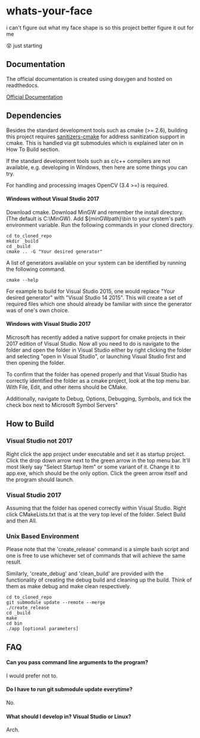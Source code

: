 # whats-your-face
i can't figure out what my face shape is so this project better figure it out for me

:dizzy_face: just starting

## Documentation
The official documentation is created using doxygen and hosted on readthedocs.

[Official Documentation](https://whats-your-face.readthedocs.io/en/latest/?)

## Dependencies
Besides the standard development tools such as cmake (>= 2.6),
building this project requires [sanitizers-cmake](github.com/arsenm/sanitizers-cmake)
for address sanitization support in cmake. This is handled via git submodules which is explained
later on in How To Build section.

If the standard development tools such as c/c++ compilers are not available,
e.g. developing in Windows, then here are some things you can try.

For handling and processing images OpenCV (3.4 >=)  is required.

#### Windows without Visual Studio 2017
Download cmake.
Download MinGW and remember the install directory. (The default is C:\MinGW).
Add ${minGWpath}\bin to your system's path environment variable.
Run the following commands in your cloned directory.
```
cd to_cloned_repo
mkdir _build
cd _build
cmake .. -G "Your desired generator"
```
A list of generators available on your system can be identified by running the following command.
```
cmake --help
```
For example to build for Visual Studio 2015, one would replace "Your desired generator" with
"Visual Studio 14 2015". This will create a set of required files which one should already be familiar with
since the generator was of one's own choice.

#### Windows with Visual Studio 2017
Microsoft has recently added a native support for cmake projects in their 2017 edition
of Visual Studio. Now all you need to do is navigate to the folder and open the folder in Visual Studio
either by right clicking the folder and selecting "open in Visual Studio", or launching Visual Studio
first and then opening the folder.

To confirm that the folder has opened properly and that Visual Studio has correctly identified the folder as 
a cmake project, look at the top menu bar. With File, Edit, and other items should be CMake.

Additionally, navigate to Debug, Options, Debugging, Symbols, and tick the check box next to Microsoft Symbol Servers"

## How to Build
### Visual Studio not 2017
Right click the app project under executable and set it as startup project.
Click the drop down arrow next to the green arrow in the top menu bar. It'll most likely say "Select Startup Item"
or some variant of it. Change it to app.exe, which should be the only option.
Click the green arrow itself and the program should launch.

### Visual Studio 2017
Assuming that the folder has opened correctly within Visual Studio.
Right click CMakeLists.txt that is at the very top level of the folder.
Select Build and then All.


### Unix Based Environment
Please note that the 'create\_release' command is a simple
bash script and one is free to use whichever set of commands
that will achieve the same result.

Similarly, 'create\_debug' and 'clean\_build' are provided
with the functionality of creating the debug build and cleaning
up the build. Think of them as make debug and make clean respectively.

```
cd to_cloned_repo
git submodule update --remote --merge
./create_release
cd _build
make
cd bin
./app [optional parameters]
```

## FAQ
#### Can you pass command line arguments to the program?
I would prefer not to.
#### Do I have to run git submodule update everytime?
No.
#### What should I develop in? Visual Studio or Linux?
Arch.
